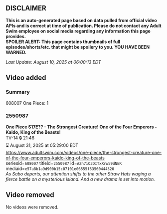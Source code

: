 ## DISCLAIMER
**This is an auto-generated page based on data pulled from official video APIs and is correct at time of publication. Please do not contact any Adult Swim employee on social media regarding any information this page provides.**  
**SPOILER ALERT: This page contains thumbnails of full episodes/shorts/etc. that might be spoilery to you. YOU HAVE BEEN WARNED.**  

_Last Update: August 10, 2025 at 06:00:13 EDT_
## Video added
### Summary
608007 One Piece: 1  
### 2550987
**One Piece S17E?? - The Strongest Creature! One of the Four Emperors - Kaido, King of the Beasts!**  
TV-14 🔒 21:46  
⌛ August 31, 2025 at 05:29:00 EDT  
https://www.adultswim.com/videos/one-piece/the-strongest-creature-one-of-the-four-emperors-kaido-king-of-the-beasts  
seriesid=`608007` titleid=`2550987` id=`AZh7iO3DITxXrw59dNER` mediaid=`e57a8b1a9d900b15c07101e06555f53560444320`  
_As Sabo departs, our attention shifts to the other Straw Hats waging a fierce battle on a mysterious island. And a new drama is set into motion._  
## Video removed
No videos were removed.  
